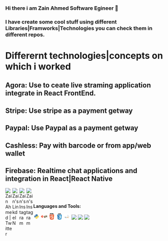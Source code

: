 ### Hi there i am Zain Ahmed Software Egineer  👋

### I have create some cool stuff using different Libraries|Framworks|Technologies you can check them in different repos.

# Differernt technologies|concepts on which i worked

## Agora: Use to ceate live straming application integrate in React FrontEnd.
## Stripe: Use stripe as a payment getway 
## Paypal: Use Paypal as a payment getway
## Cashless: Pay with barcode or from app/web wallet
## Firebase: Realtime chat applications and integration in React|React Native


<a href="https://mobile.twitter.com/zainahmed241995">
  <img align="left" alt="Zain Ahmed | Twitter" width="22px" src="https://cdn.jsdelivr.net/npm/simple-icons@v3/icons/twitter.svg" /> 
</a>
<a href="https://www.linkedin.com/in/zain-ahmed-231349132/">
  <img align="left" alt="Zain's LinkdeIN" width="22px" src="https://cdn.jsdelivr.net/npm/simple-icons@v3/icons/linkedin.svg" />
</a>
<a href="https://www.instagram.com/zainbinfurqan/">
  <img align="left" alt="Zain's Instagram" width="22px" src="https://cdn.jsdelivr.net/npm/simple-icons@v3/icons/instagram.svg" />
</a>
<a href="https://www.facebook.com/zain.ahmed.75491">
  <img align="left" alt="Zain's Instagram" width="22px" src="https://cdn.jsdelivr.net/npm/simple-icons@v3/icons/facebook.svg" />
</a>

<br>
<br>

**Languages and Tools:**  

<code><img height="20" src="https://raw.githubusercontent.com/github/explore/80688e429a7d4ef2fca1e82350fe8e3517d3494d/topics/python/python.png"></code>
<code><img height="20" src="https://raw.githubusercontent.com/github/explore/80688e429a7d4ef2fca1e82350fe8e3517d3494d/topics/git/git.png"></code>
<code><img height="20" src="https://raw.githubusercontent.com/github/explore/80688e429a7d4ef2fca1e82350fe8e3517d3494d/topics/html/html.png"></code>
<code><img height="20" src="https://raw.githubusercontent.com/github/explore/5c058a388828bb5fde0bcafd4bc867b5bb3f26f3/topics/css/css.png"></code>
<code><img height="20" src="https://raw.githubusercontent.com/github/explore/80688e429a7d4ef2fca1e82350fe8e3517d3494d/topics/mysql/mysql.png"></code>
<code><img height="20" src="https://encrypted-tbn0.gstatic.com/images?q=tbn:ANd9GcRnL6RSvqGaQKadF4Q5q2rnCpSrFH1atFw9eVYNarpROZUrqbbtuducsFRacmVkd28DKWw&usqp=CAU"></code>
<code><img height="20" src="https://img.flaticon.com/icons/png/512/919/919825.png?size=1200x630f&pad=10,10,10,10&ext=png&bg=FFFFFFFF"></code>
<code><img height="20" src="https://encrypted-tbn0.gstatic.com/images?q=tbn:ANd9GcSDp9lZQ7-8tsYUfeoiwhSMxqKuJjH_zFTCTiTv4qo0eVbB3NNJ09vSPRIk1KOF6qz3IwE&usqp=CAU"></code>

<!--
**zainbinfurqan/zainbinfurqan** is a ✨ _special_ ✨ repository because its `README.md` (this file) appears on your GitHub profile.


Here are some ideas to get you started:

- 🔭 I’m currently working on ...
- 🌱 I’m currently learning ...
- 👯 I’m looking to collaborate on ...
- 🤔 I’m looking for help with ...
- 💬 Ask me about ...
- 📫 How to reach me: ...
- 😄 Pronouns: ...
- ⚡ Fun fact: ...
-->
